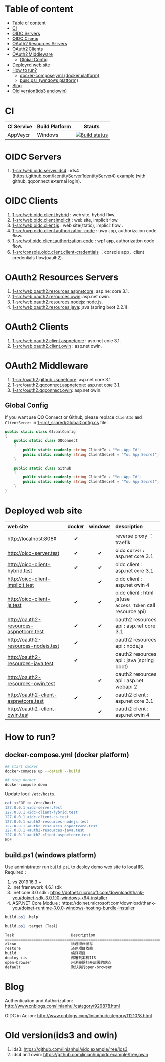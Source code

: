 <!-- TOC -->
# Table of content
- [Table of content](#table-of-content)
- [CI](#ci)
- [OIDC Servers](#oidc-servers)
- [OIDC Clients](#oidc-clients)
- [OAuth2 Resources Servers](#oauth2-resources-servers)
- [OAuth2 Clients](#oauth2-clients)
- [OAuth2 Middleware](#oauth2-middleware)
  - [Global Config](#global-config)
- [Deployed web site](#deployed-web-site)
- [How to run?](#how-to-run)
  - [docker-compose.yml (docker platform)](#docker-composeyml-docker-platform)
  - [build.ps1 (windows platform)](#buildps1-windows-platform)
- [Blog](#blog)
- [Old version(ids3 and owin)](#old-versionids3-and-owin)

<!-- /TOC -->

# CI
| CI Service | Build Platform | Stauts                                                                                                                                           |
| ---------- | -------------- | ------------------------------------------------------------------------------------------------------------------------------------------------ |
| AppVeyor   | Windows        | [![Build status](https://ci.appveyor.com/api/projects/status/qx3m0b5etxe339yt?svg=true)](https://ci.appveyor.com/project/linianhui/oidc-example) |

# OIDC Servers
1. [1-src/web.oidc.server.ids4](1-src/web.oidc.server.ids4) : ids4 (https://github.com/IdentityServer/IdentityServer4) example (with github, qqconnect external login).

# OIDC Clients
1. [1-src/web.oidc.client.hybrid](1-src/web.oidc.client.hybrid) : web site, hybrid flow.
1. [1-src/web.oidc.client.implicit](1-src/web.oidc.client.implicit) : web site, implicit flow.
1. [1-src/web.oidc.client.js](1-src/web.oidc.client.js) : web site(static), implicit flow .
1. [1-src/uwp.oidc.client.authorization-code](1-src/uwp.oidc.client.authorization-code) : uwp app, authorization code flow.
1. [1-src/wpf.oidc.client.authorization-code](1-src/wpf.oidc.client.authorization-code) : wpf app, authorization code flow.
1. [1-src/console.oidc.client.client-credentials](1-src/console.oidc.client.client-credentials) ：console app，client credentials flow(oauth2).

# OAuth2 Resources Servers
1. [1-src/web.oauth2.resources.aspnetcore](1-src/web.oauth2.resources.aspnetcore): asp.net core 3.1.
1. [1-src/web.oauth2.resources.owin](1-src/web.oauth2.resources.owin): asp.net owin.
1. [1-src/web.oauth2.resources.nodejs](1-src/web.oauth2.resources.nodejs): node.js.
1. [1-src/web.oauth2.resources.java](1-src/web.oauth2.resources.java): java (spring boot 2.2.1).

# OAuth2 Clients
1. [1-src/web.oauth2.client.aspnetcore](1-src/web.oauth2.client.aspnetcore) : asp.net core 3.1.
1. [1-src/web.oauth2.client.owin](1-src/web.oauth2.client.owin) : asp.net owin.

# OAuth2 Middleware
1. [1-src/oauth2.github.aspnetcore](1-src/oauth2.github.aspnetcore): asp.net core 3.1.
1. [1-src/oauth2.qqconnect.aspnetcore](1-src/oauth2.qqconnect.aspnetcore): asp.net core 3.1.
1. [1-src/oauth2.qqconnect.owin](1-src/oauth2.qqconnect.owin): asp.net owin.

## Global Config
If you want use QQ Connect or Github, please replace `ClientId` and `ClientSercet` in [1-src/_shared/GlobalConfig.cs](1-src/_shared/GlobalConfig.cs) file.
```csharp
public static class GlobalConfig
{
    public static class QQConnect
    {
        public static readonly string ClientId = "You App Id";
        public static readonly string ClientSecret = "You App Secret";
    }

    public static class Github
    {
        public static readonly string ClientId = "You App Id";
        public static readonly string ClientSecret = "You App Secret";
    }
}
```

# Deployed web site

| web site                                       | docker | windows | description                                                 |
| :--------------------------------------------- | :----: | :-----: | :---------------------------------------------------------- |
| http://localhost:8080                          |   ✔    |         | reverse proxy ：traefik                                     |
| http://oidc-server.test                        |   ✔    |    ✔    | oidc server : asp.net core 3.1                              |
| http://oidc-client-hybrid.test                 |   ✔    |    ✔    | oidc client : asp.net core 3.1                              |
| http://oidc-client-implicit.test               |        |    ✔    | oidc client : asp.net owin 4                                |
| http://oidc-client-js.test                     |   ✔    |    ✔    | oidc client : html js(use `access_token` call resource api) |
| http://oauth2-resources-aspnetcore.test &nbsp; |   ✔    |    ✔    | oauth2 resources api : asp.net core 3.1                     |
| http://oauth2-resources-nodejs.test            |   ✔    |         | oauth2 resources api : node.js                              |
| http://oauth2-resources-java.test              |   ✔    |         | oauth2 resources api : java (spring boot)                   |
| http://oauth2-resources-owin.test              |        |    ✔    | oauth2 resources api : asp.net webapi 2                     |
| http://oauth2-client-aspnetcore.test           |   ✔    |    ✔    | oauth2 client : asp.net core 3.1                            |
| http://oauth2-client-owin.test                 |        |    ✔    | oauth2 client : asp.net owin 4                              |

# How to run?

## docker-compose.yml (docker platform)
```bash
## start docker
docker-compose up --detach --build

## stop docker
docker-compose down
```

Update local `/etc/hosts`.
```bash
cat <<EOF >> /etc/hosts
127.0.0.1 oidc-server.test
127.0.0.1 oidc-client-hybrid.test
127.0.0.1 oidc-client-js.test
127.0.0.1 oauth2-resources-nodejs.test
127.0.0.1 oauth2-resources-aspnetcore.test
127.0.0.1 oauth2-resources-java.test
127.0.0.1 oauth2-client-aspnetcore.test
EOF
```

## build.ps1 (windows platform)
Use administrator run `build.ps1` to deploy demo web site to local IIS. Required : 
1. vs 2019 16.3 + 
2. .net framework 4.6.1 sdk
3. .net core 3.0 sdk : https://dotnet.microsoft.com/download/thank-you/dotnet-sdk-3.0.100-windows-x64-installer
4. ASP.NET Core Module : https://dotnet.microsoft.com/download/thank-you/dotnet-runtime-3.0.0-windows-hosting-bundle-installer

```powershell
build.ps1 -help

build.ps1 -target {Task}

Task                          Description
================================================================================
clean                         清理项目缓存
restore                       还原项目依赖
build                         编译项目
deploy-iis                    部署到本机IIS
open-browser                  用浏览器打开部署的站点
default                       默认执行open-browser
```

# Blog
Authentication and Authorization: http://www.cnblogs.com/linianhui/category/929878.html

OIDC in Action: http://www.cnblogs.com/linianhui/category/1121078.html

# Old version(ids3 and owin)
1. ids3: https://github.com/linianhui/oidc.example/tree/ids3
2. ids4 and owin: https://github.com/linianhui/oidc.example/tree/owin
